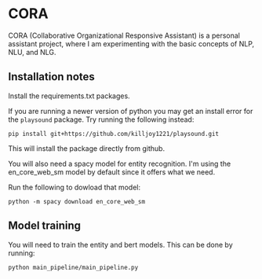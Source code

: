 # CORA

CORA (Collaborative Organizational Responsive Assistant) is a personal assistant
project, where I am experimenting with the basic concepts of NLP, NLU, and NLG.

## Installation notes

Install the requirements.txt packages.

If you are running a newer version of python you may get an install error for
the `playsound` package. Try running the following instead:

```
pip install git+https://github.com/killjoy1221/playsound.git
```

This will install the package directly from github.

You will also need a spacy model for entity recognition. I'm using the en_core_web_sm model by default since it offers what we need.

Run the following to dowload that model:

```
python -m spacy download en_core_web_sm
```

## Model training

You will need to train the entity and bert models. This can be done by running:

```
python main_pipeline/main_pipeline.py
```
